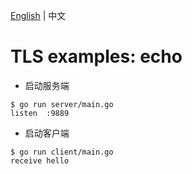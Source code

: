 [English](README.md) | 中文

# TLS examples: echo

* 启动服务端

```shell
$ go run server/main.go
listen  :9889
```

* 启动客户端

```shell
$ go run client/main.go
receive hello
```
